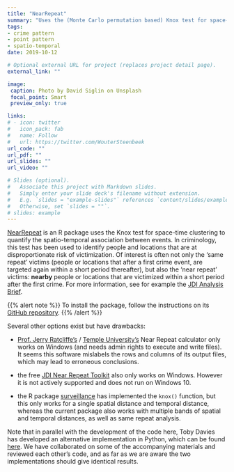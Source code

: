 ```yaml
---
title: "NearRepeat"
summary: "Uses the (Monte Carlo permutation based) Knox test for space-time clustering to quantify the spatio-temporal association between events."
tags:
- crime pattern
- point pattern
- spatio-temporal
date: 2019-10-12

# Optional external URL for project (replaces project detail page).
external_link: ""

image:
 caption: Photo by David Siglin on Unsplash
 focal_point: Smart
 preview_only: true

links:
# - icon: twitter
#   icon_pack: fab
#   name: Follow
#   url: https://twitter.com/WouterSteenbeek
url_code: ""
url_pdf: ""
url_slides: ""
url_video: ""

# Slides (optional).
#   Associate this project with Markdown slides.
#   Simply enter your slide deck's filename without extension.
#   E.g. `slides = "example-slides"` references `content/slides/example-slides.md`.
#   Otherwise, set `slides = ""`.
# slides: example
---
```


[NearRepeat](https://github.com/wsteenbeek/NearRepeat) is an R package uses the Knox test for space-time clustering to quantify the spatio-temporal association between events. In criminology, this test has been used to identify people and locations that are at disproportionate risk of victimization. Of interest is often not only the ‘same repeat’ victims (people or locations that after a first crime event, are targeted again within a short period thereafter), but also the ‘near repeat’ victims: **nearby** people or locations that are victimized within a short period after the first crime. For more information, see for example the [JDI Analysis Brief](http://www.ucl.ac.uk/jdibrief/analysis/repeat_victimisation).

{{% alert note %}}
To install the package, follow the instructions on its [GitHub repository](https://github.com/wsteenbeek/NearRepeat).
{{% /alert %}}

Several other options exist but have drawbacks:

-   [Prof. Jerry Ratcliffe’s](http://www.jratcliffe.net/software/) / [Temple University’s](http://www.cla.temple.edu/center-for-security-and-crime-science/projects/#near-repeat-calculator) Near Repeat calculator only works on Windows (and needs admin rights to execute and write files). It seems this software mislabels the rows and columns of its output files, which may lead to erroneous conclusions.

-   the free [JDI Near Repeat Toolkit](http://www.ucl.ac.uk/jill-dando-institute/research/research-groups/geo-crime/near_repeat_toolkit) also only works on Windows. However it is not actively supported and does not run on Windows 10.

-   the R package [surveillance](https://cran.r-project.org/package=surveillance) has implemented the `knox()` function, but this only works for a single spatial distance and temporal distance, whereas the current package also works with multiple bands of spatial and temporal distances, as well as same repeat analysis.

Note that in parallel with the development of the code here, Toby Davies has developed an alternative implementation in Python, which can be found [here](https://github.com/tobydavies/NearRepeat). We have collaborated on some of the accompanying materials and reviewed each other’s code, and as far as we are aware the two implementations should give identical results.
